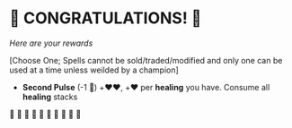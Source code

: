 # :sparkler: CONGRATULATIONS! :sparkler: 
*Here are your rewards*

[Choose One; Spells cannot be sold/traded/modified and only one can be used at a time unless weilded by a champion]

- **Second Pulse** (-1 :large_blue_diamond:) +:heart::heart:, +:heart: per __healing__ you have. Consume all __healing__ stacks


:sparkler: :sparkler: :sparkler: :sparkler: :sparkler: :sparkler: :sparkler: :sparkler: :sparkler: :sparkler: 
